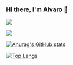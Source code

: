 ### Hi there, I'm Alvaro 👋

![](https://komarev.com/ghpvc/?username=Alvaro-Dev-34&color=blueviolet)
<!--[![jaeskim's 42 stats](https://badge42.herokuapp.com/api/stats/dpuente-)](https://github.com/JaeSeoKim/badge42)-->

![](https://github-profile-summary-cards.vercel.app/api/cards/profile-details?username=Alvaro-Dev-34&theme=github_dark)

[![Anurag's GitHub stats](https://github-readme-stats.vercel.app/api?username=Alvaro-Dev-34&show_icons=true&theme=github_dark)](https://github.com/anuraghazra/github-readme-stats)

[![Top Langs](https://github-readme-stats.vercel.app/api/top-langs/?username=Alvaro-Dev-34&layout=compact&theme=github_dark)](https://github.com/anuraghazra/github-readme-stats)
